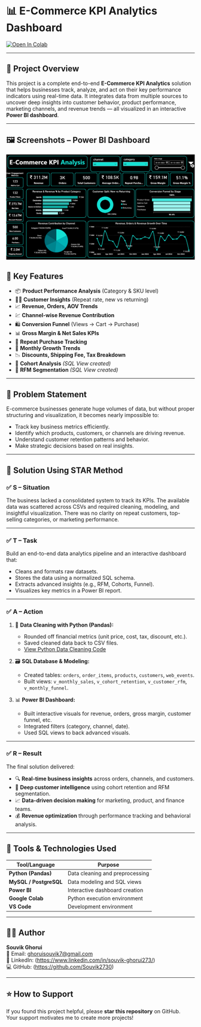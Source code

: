 # 📊 E-Commerce KPI Analytics Dashboard

[![Open In Colab](https://colab.research.google.com/assets/colab-badge.svg)](https://colab.research.google.com/github/Souvik2730/ecommerce-kpi-analytics-dashboard)

---

## 📌 Project Overview

This project is a complete end-to-end **E-Commerce KPI Analytics** solution that helps businesses track, analyze, and act on their key performance indicators using real-time data. It integrates data from multiple sources to uncover deep insights into customer behavior, product performance, marketing channels, and revenue trends — all visualized in an interactive **Power BI dashboard**.

---

## 🖼️ Screenshots – Power BI Dashboard
 ![Dashboard Screenshot](https://github.com/Souvik2730/ecommerce-kpi-analytics-dashboard/blob/main/Screenshot%202025-08-28%20122344.png)

## 🚀 Key Features

- 📦 **Product Performance Analysis** (Category & SKU level)
- 🧑‍💼 **Customer Insights** (Repeat rate, new vs returning)
- 📈 **Revenue, Orders, AOV Trends**
- 💹 **Channel-wise Revenue Contribution**
- 🛍️ **Conversion Funnel** (Views → Cart → Purchase)
- 📊 **Gross Margin & Net Sales KPIs**
- 🔁 **Repeat Purchase Tracking**
- 📅 **Monthly Growth Trends**
- 📉 **Discounts, Shipping Fee, Tax Breakdown**
- 🧠 **Cohort Analysis** *(SQL View created)*
- 🎯 **RFM Segmentation** *(SQL View created)*

---

## 🧠 Problem Statement

E-commerce businesses generate huge volumes of data, but without proper structuring and visualization, it becomes nearly impossible to:
- Track key business metrics efficiently.
- Identify which products, customers, or channels are driving revenue.
- Understand customer retention patterns and behavior.
- Make strategic decisions based on real insights.

---

## 🌟 Solution Using STAR Method

### ✅ **S – Situation**
The business lacked a consolidated system to track its KPIs. The available data was scattered across CSVs and required cleaning, modeling, and insightful visualization. There was no clarity on repeat customers, top-selling categories, or marketing performance.

---

### ✅ **T – Task**
Build an end-to-end data analytics pipeline and an interactive dashboard that:
- Cleans and formats raw datasets.
- Stores the data using a normalized SQL schema.
- Extracts advanced insights (e.g., RFM, Cohorts, Funnel).
- Visualizes key metrics in a Power BI report.

---

### ✅ **A – Action**
1. 🧹 **Data Cleaning with Python (Pandas):**
   - Rounded off financial metrics (unit price, cost, tax, discount, etc.).
   - Saved cleaned data back to CSV files.
   - [View Python Data Cleaning Code](https://colab.research.google.com/)

2. 🗃️ **SQL Database & Modeling:**
   - Created tables: `orders`, `order_items`, `products`, `customers`, `web_events`.
   - Built views: `v_monthly_sales`, `v_cohort_retention`, `v_customer_rfm`, `v_monthly_funnel`.

3. 📊 **Power BI Dashboard:**
   - Built interactive visuals for revenue, orders, gross margin, customer funnel, etc.
   - Integrated filters (category, channel, date).
   - Used SQL views to back advanced visuals.

---

### ✅ **R – Result**
The final solution delivered:

- 🔍 **Real-time business insights** across orders, channels, and customers.
- 🧠 **Deep customer intelligence** using cohort retention and RFM segmentation.
- 📈 **Data-driven decision making** for marketing, product, and finance teams.
- 💰 **Revenue optimization** through performance tracking and behavioral analysis.

---

## 🧰 Tools & Technologies Used

| Tool/Language | Purpose                          |
|---------------|----------------------------------|
| **Python (Pandas)** | Data cleaning and preprocessing |
| **MySQL / PostgreSQL** | Data modeling and SQL views       |
| **Power BI**   | Interactive dashboard creation   |
| **Google Colab** | Python execution environment    |
| **VS Code**   | Development environment           |

---

## 🙋‍♂️ Author
**Souvik Ghorui**  
📧 Email: ghoruisouvik7@gmail.com  
🔗 LinkedIn: (https://www.linkedin.com/in/souvik-ghorui273/)  
💻 GitHub: (https://github.com/Souvik2730)  

---

## ⭐ How to Support
If you found this project helpful, please **star this repository** on GitHub.  
Your support motivates me to create more projects!


